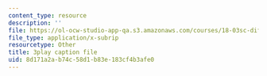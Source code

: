 ```yaml
---
content_type: resource
description: ''
file: https://ol-ocw-studio-app-qa.s3.amazonaws.com/courses/18-03sc-differential-equations-fall-2011/8d171a2ab74c58d1b83e183cf4b3afe0_Y9_zrupnz0Q.vtt
file_type: application/x-subrip
resourcetype: Other
title: 3play caption file
uid: 8d171a2a-b74c-58d1-b83e-183cf4b3afe0
---
```

